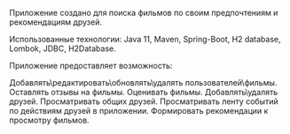 
Приложение создано для поиска фильмов по своим предпочтениям и рекомендациям друзей.

Использованные технологии:
Java 11, Maven, Spring-Boot, H2 database, Lombok, JDBC, H2Database.

Приложение предоставляет возможность:

Добавлять\редактировать\обновлять\удалять пользователей\фильмы.
Оставлять отзывы на фильмы.
Оценивать фильмы.
Добавлять\удалять друзей.
Просматривать общих друзей.
Просматривать ленту событий по действиям друзей в приложении.
Формировать рекомендации к просмотру фильмов.


